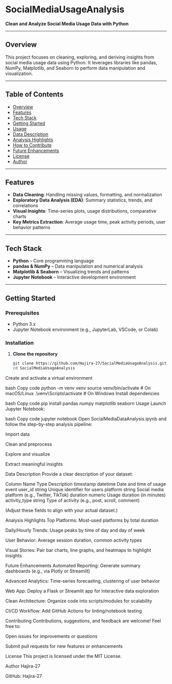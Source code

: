 # SocialMediaUsageAnalysis

**Clean and Analyze Social Media Usage Data with Python**

---

## Overview

This project focuses on cleaning, exploring, and deriving insights from social media usage data using Python. It leverages libraries like pandas, NumPy, Matplotlib, and Seaborn to perform data manipulation and visualization.

---

## Table of Contents

- [Overview](#overview)
- [Features](#features)
- [Tech Stack](#tech-stack)
- [Getting Started](#getting-started)
- [Usage](#usage)
- [Data Description](#data-description)
- [Analysis Highlights](#analysis-highlights)
- [How to Contribute](#how-to-contribute)
- [Future Enhancements](#future-enhancements)
- [License](#license)
- [Author](#author)

---

## Features

- **Data Cleaning**: Handling missing values, formatting, and normalization  
- **Exploratory Data Analysis (EDA)**: Summary statistics, trends, and correlations  
- **Visual Insights**: Time-series plots, usage distributions, comparative charts  
- **Key Metrics Extraction**: Average usage time, peak activity periods, user behavior patterns  

---

## Tech Stack

- **Python** – Core programming language  
- **pandas & NumPy** – Data manipulation and numerical analysis  
- **Matplotlib & Seaborn** – Visualizing trends and patterns  
- **Jupyter Notebook** – Interactive development environment  

---

## Getting Started

### Prerequisites
- Python 3.x  
- Jupyter Notebook environment (e.g., JupyterLab, VSCode, or Colab)

### Installation

1. **Clone the repository**  
   ```bash
   git clone https://github.com/Hajira-27/SocialMediaUsageAnalysis.git
   cd SocialMediaUsageAnalysis
Create and activate a virtual environment

bash
Copy code
python -m venv venv
source venv/bin/activate         # On macOS/Linux
.\\venv\\Scripts\\activate      # On Windows
Install dependencies

bash
Copy code
pip install pandas numpy matplotlib seaborn
Usage
Launch Jupyter Notebook:

bash
Copy code
jupyter notebook
Open SocialMediaDataAnalysis.ipynb and follow the step-by-step analysis pipeline:

Import data

Clean and preprocess

Explore and visualize

Extract meaningful insights

Data Description
Provide a clear description of your dataset:

Column Name	Type	Description
timestamp	datetime	Date and time of usage event
user_id	string	Unique identifier for users
platform	string	Social media platform (e.g., Twitter, TikTok)
duration	numeric	Usage duration (in minutes)
activity_type	string	Type of activity (e.g., post, scroll, comment)

(Adjust these fields to align with your actual dataset.)

Analysis Highlights
Top Platforms: Most-used platforms by total duration

Daily/Hourly Trends: Usage peaks by time of day and day of week

User Behavior: Average session duration, common activity types

Visual Stories: Pair bar charts, line graphs, and heatmaps to highlight insights

Future Enhancements
Automated Reporting: Generate summary dashboards (e.g., via Plotly or Streamlit)

Advanced Analytics: Time-series forecasting, clustering of user behavior

Web App: Deploy a Flask or Streamlit app for interactive data exploration

Clean Architecture: Organize code into scripts/modules for scalability

CI/CD Workflow: Add GitHub Actions for linting/notebook testing

Contributing
Contributions, suggestions, and feedback are welcome! Feel free to:

Open issues for improvements or questions

Submit pull requests for new features or enhancements

License
This project is licensed under the MIT License.

Author
Hajira-27

GitHub: Hajira-27
